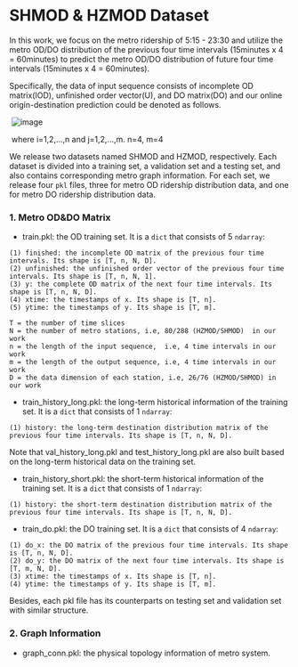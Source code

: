 # SHMOD & HZMOD Dataset
In this work, we focus on the metro ridership of 5:15 - 23:30 and utilize the metro OD/DO distribution of the previous four time intervals (15minutes x 4 = 60minutes) to predict the metro OD/DO distribution of future four time intervals (15minutes x 4 = 60minutes). 

Specifically, the data of input sequence consists of incomplete OD matrix(IOD), unfinished order vector(U), and DO matrix(DO) and our online origin-destination prediction could be denoted as follows.

​																![image](https://github.com/GillianZhu/HIAM/blob/master/data/prediction_formula.png)

​													where i=1,2,...,n and j=1,2,...,m. n=4, m=4

We release two datasets named SHMOD and HZMOD, respectively. Each dataset is divided into a training set, a validation set and a testing set, and also contains corresponding metro graph information. For each set, we release four `pkl` files, three for metro OD ridership distribution data, and one for metro DO ridership distribution data.

### 1. Metro OD&DO Matrix

- train.pkl: the OD training set. It is a `dict` that consists of 5 `ndarray`:

```
(1) finished: the incomplete OD matrix of the previous four time intervals. Its shape is [T, n, N, D]. 
(2) unfinished: the unfinished order vector of the previous four time intervals. Its shape is [T, n, N, 1]. 
(3) y: the complete OD matrix of the next four time intervals. Its shape is [T, n, N, D]. 
(4) xtime: the timestamps of x. Its shape is [T, n]. 
(5) ytime: the timestamps of y. Its shape is [T, m].

T = the number of time slices
N = the number of metro stations, i.e, 80/288 (HZMOD/SHMOD)  in our work
n = the length of the input sequence,  i.e, 4 time intervals in our work
m = the length of the output sequence, i.e, 4 time intervals in our work
D = the data dimension of each station, i.e, 26/76 (HZMOD/SHMOD) in our work
```

- train_history_long.pkl: the long-term historical information of the training set. It is a `dict` that consists of 1 `ndarray`:

```
(1) history: the long-term destination distribution matrix of the previous four time intervals. Its shape is [T, n, N, D]. 
```

Note that val_history_long.pkl and test_history_long.pkl are also built based on the long-term historical data on the training set.

- train_history_short.pkl: the short-term historical information of the training set. It is a `dict` that consists of 1 `ndarray`:

```
(1) history: the short-term destination distribution matrix of the previous four time intervals. Its shape is [T, n, N, D]. 
```

- train_do.pkl: the DO training set. It is a `dict` that consists of 4 `ndarray`:

```
(1) do_x: the DO matrix of the previous four time intervals. Its shape is [T, n, N, D]. 
(2) do_y: the DO matrix of the next four time intervals. Its shape is [T, m, N, D]. 
(3) xtime: the timestamps of x. Its shape is [T, n]. 
(4) ytime: the timestamps of y. Its shape is [T, m].
```

Besides, each pkl file has its counterparts on testing set and validation set with similar structure.

### 2. Graph Information

- graph_conn.pkl: the physical topology information of metro system.
